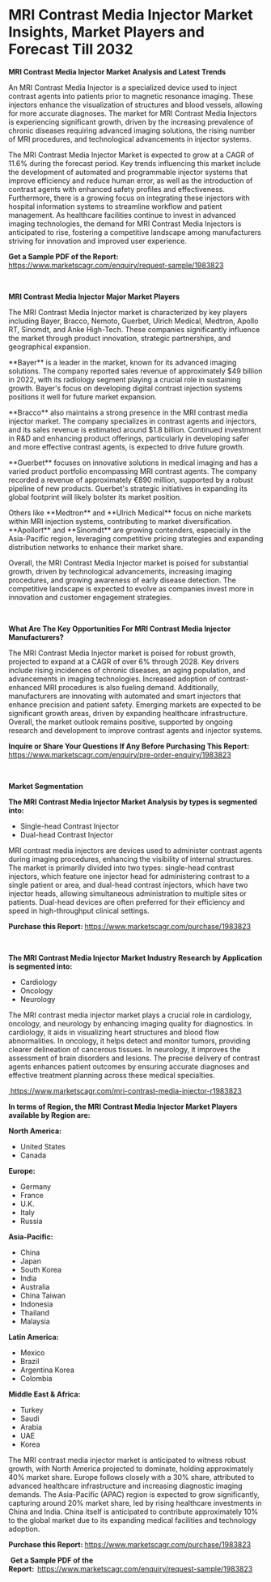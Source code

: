 <p><h1>MRI Contrast Media Injector Market Insights, Market Players and Forecast Till 2032</h1></p><p><strong>MRI Contrast Media Injector Market Analysis and Latest Trends</strong></p>
<p><p>An MRI Contrast Media Injector is a specialized device used to inject contrast agents into patients prior to magnetic resonance imaging. These injectors enhance the visualization of structures and blood vessels, allowing for more accurate diagnoses. The market for MRI Contrast Media Injectors is experiencing significant growth, driven by the increasing prevalence of chronic diseases requiring advanced imaging solutions, the rising number of MRI procedures, and technological advancements in injector systems. </p><p>The MRI Contrast Media Injector Market is expected to grow at a CAGR of 11.6% during the forecast period. Key trends influencing this market include the development of automated and programmable injector systems that improve efficiency and reduce human error, as well as the introduction of contrast agents with enhanced safety profiles and effectiveness. Furthermore, there is a growing focus on integrating these injectors with hospital information systems to streamline workflow and patient management. As healthcare facilities continue to invest in advanced imaging technologies, the demand for MRI Contrast Media Injectors is anticipated to rise, fostering a competitive landscape among manufacturers striving for innovation and improved user experience.</p></p>
<p><strong>Get a Sample PDF of the Report:&nbsp;</strong> <a href="https://www.marketscagr.com/enquiry/request-sample/1983823?utm_campaign=3164&utm_medium=2&utm_source=Github&utm_content=ia&utm_term=16042025&utm_id=mri-contrast-media-injector">https://www.marketscagr.com/enquiry/request-sample/1983823</a></p>
<p>&nbsp;</p>
<p><strong>MRI Contrast Media Injector Major Market Players</strong></p>
<p><p>The MRI Contrast Media Injector market is characterized by key players including Bayer, Bracco, Nemoto, Guerbet, Ulrich Medical, Medtron, Apollo RT, Sinomdt, and Anke High-Tech. These companies significantly influence the market through product innovation, strategic partnerships, and geographical expansion.</p><p>**Bayer** is a leader in the market, known for its advanced imaging solutions. The company reported sales revenue of approximately $49 billion in 2022, with its radiology segment playing a crucial role in sustaining growth. Bayer's focus on developing digital contrast injection systems positions it well for future market expansion.</p><p>**Bracco** also maintains a strong presence in the MRI contrast media injector market. The company specializes in contrast agents and injectors, and its sales revenue is estimated around $1.8 billion. Continued investment in R&D and enhancing product offerings, particularly in developing safer and more effective contrast agents, is expected to drive future growth.</p><p>**Guerbet** focuses on innovative solutions in medical imaging and has a varied product portfolio encompassing MRI contrast agents. The company recorded a revenue of approximately €890 million, supported by a robust pipeline of new products. Guerbet's strategic initiatives in expanding its global footprint will likely bolster its market position.</p><p>Others like **Medtron** and **Ulrich Medical** focus on niche markets within MRI injection systems, contributing to market diversification. **Apollort** and **Sinomdt** are growing contenders, especially in the Asia-Pacific region, leveraging competitive pricing strategies and expanding distribution networks to enhance their market share.</p><p>Overall, the MRI Contrast Media Injector market is poised for substantial growth, driven by technological advancements, increasing imaging procedures, and growing awareness of early disease detection. The competitive landscape is expected to evolve as companies invest more in innovation and customer engagement strategies.</p></p>
<p>&nbsp;</p>
<p><strong>What Are The Key Opportunities For MRI Contrast Media Injector Manufacturers?</strong></p>
<p><p>The MRI Contrast Media Injector market is poised for robust growth, projected to expand at a CAGR of over 6% through 2028. Key drivers include rising incidences of chronic diseases, an aging population, and advancements in imaging technologies. Increased adoption of contrast-enhanced MRI procedures is also fueling demand. Additionally, manufacturers are innovating with automated and smart injectors that enhance precision and patient safety. Emerging markets are expected to be significant growth areas, driven by expanding healthcare infrastructure. Overall, the market outlook remains positive, supported by ongoing research and development to improve contrast agents and injector systems.</p></p>
<p><strong>Inquire or Share Your Questions If Any Before Purchasing This Report:</strong> <a href="https://www.marketscagr.com/enquiry/pre-order-enquiry/1983823?utm_campaign=3164&utm_medium=2&utm_source=Github&utm_content=ia&utm_term=16042025&utm_id=mri-contrast-media-injector">https://www.marketscagr.com/enquiry/pre-order-enquiry/1983823</a></p>
<p>&nbsp;</p>
<p><strong>Market Segmentation</strong></p>
<p><strong>The MRI Contrast Media Injector Market Analysis by types is segmented into:</strong></p>
<p><ul><li>Single-head Contrast Injector</li><li>Dual-head Contrast Injector</li></ul></p>
<p><p>MRI contrast media injectors are devices used to administer contrast agents during imaging procedures, enhancing the visibility of internal structures. The market is primarily divided into two types: single-head contrast injectors, which feature one injector head for administering contrast to a single patient or area, and dual-head contrast injectors, which have two injector heads, allowing simultaneous administration to multiple sites or patients. Dual-head devices are often preferred for their efficiency and speed in high-throughput clinical settings.</p></p>
<p><strong>Purchase this Report:&nbsp;</strong><a href="https://www.marketscagr.com/purchase/1983823?utm_campaign=3164&utm_medium=2&utm_source=Github&utm_content=ia&utm_term=16042025&utm_id=mri-contrast-media-injector">https://www.marketscagr.com/purchase/1983823</a></p>
<p>&nbsp;</p>
<p><strong>The MRI Contrast Media Injector Market Industry Research by Application is segmented into:</strong></p>
<p><ul><li>Cardiology</li><li>Oncology</li><li>Neurology</li></ul></p>
<p><p>The MRI contrast media injector market plays a crucial role in cardiology, oncology, and neurology by enhancing imaging quality for diagnostics. In cardiology, it aids in visualizing heart structures and blood flow abnormalities. In oncology, it helps detect and monitor tumors, providing clearer delineation of cancerous tissues. In neurology, it improves the assessment of brain disorders and lesions. The precise delivery of contrast agents enhances patient outcomes by ensuring accurate diagnoses and effective treatment planning across these medical specialties.</p></p>
<p><a href="https://www.marketscagr.com/mri-contrast-media-injector-r1983823?utm_campaign=3164&utm_medium=2&utm_source=Github&utm_content=ia&utm_term=16042025&utm_id=mri-contrast-media-injector">&nbsp;https://www.marketscagr.com/mri-contrast-media-injector-r1983823</a></p>
<p><strong>In terms of Region, the MRI Contrast Media Injector Market Players available by Region are:</strong></p>
<p>
    <p> <strong> North America: </strong>
        <ul>
            <li>United States</li>
            <li>Canada</li>
        </ul>
        </p> 
    <p> <strong> Europe: </strong>
        <ul>
            <li>Germany</li>
            <li>France</li>
            <li>U.K.</li>
            <li>Italy</li>
            <li>Russia</li>
        </ul>
        </p> 
    <p> <strong> Asia-Pacific: </strong>
        <ul>
            <li>China</li>
            <li>Japan</li>
            <li>South Korea</li>
            <li>India</li>
            <li>Australia</li>
            <li>China Taiwan</li>
            <li>Indonesia</li>
            <li>Thailand</li>
            <li>Malaysia</li>
        </ul>
        </p> 
    <p> <strong> Latin America: </strong>
        <ul>
            <li>Mexico</li>
            <li>Brazil</li>
            <li>Argentina Korea</li>
            <li>Colombia</li>
        </ul>
        </p> 
    <p> <strong> Middle East & Africa: </strong>
        <ul>
            <li>Turkey</li>
            <li>Saudi</li>
            <li>Arabia</li>
            <li>UAE</li>
            <li>Korea</li>
        </ul>
    </p>
    </p>
<p><p>The MRI contrast media injector market is anticipated to witness robust growth, with North America projected to dominate, holding approximately 40% market share. Europe follows closely with a 30% share, attributed to advanced healthcare infrastructure and increasing diagnostic imaging demands. The Asia-Pacific (APAC) region is expected to grow significantly, capturing around 20% market share, led by rising healthcare investments in China and India. China itself is anticipated to contribute approximately 10% to the global market due to its expanding medical facilities and technology adoption.</p></p>
<p><strong>Purchase this Report: </strong><a href="https://www.marketscagr.com/purchase/1983823?utm_campaign=3164&utm_medium=2&utm_source=Github&utm_content=ia&utm_term=16042025&utm_id=mri-contrast-media-injector">https://www.marketscagr.com/purchase/1983823</a></p>
<p>&nbsp;<strong>Get a Sample PDF of the Report:&nbsp;&nbsp;</strong><a href="https://www.marketscagr.com/enquiry/request-sample/1983823?utm_campaign=3164&utm_medium=2&utm_source=Github&utm_content=ia&utm_term=16042025&utm_id=mri-contrast-media-injector">https://www.marketscagr.com/enquiry/request-sample/1983823</a></p>
<p><strong></strong></p>
<p><p></p><p></p><p></p></p>